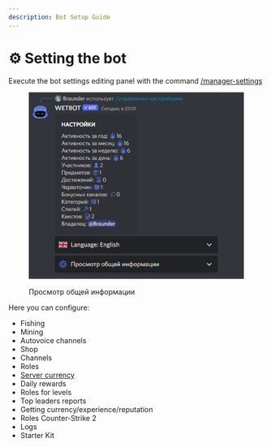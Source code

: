 ```yaml
---
description: Bot Setup Guide
---
```


# ⚙️ Setting the bot

Execute the bot settings editing panel with the command [/manager-settings](../commands/admins.md)

<figure><img src="../.gitbook/assets/изображение_2022-10-19_220318653.png" alt=""><figcaption><p>Просмотр общей информации</p></figcaption></figure>

Here you can configure:

* Fishing
* Mining
* Autovoice channels
* Shop
* Channels
* Roles
* [Server currency](currency.md)
* Daily rewards
* Roles for levels
* Top leaders reports
* Getting currency/experience/reputation
* Roles Counter-Strike 2
* Logs
* Starter Kit
